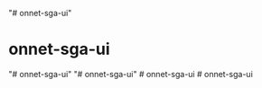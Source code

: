 "# onnet-sga-ui" 
# onnet-sga-ui
"# onnet-sga-ui" 
"# onnet-sga-ui" 
#   o n n e t - s g a - u i  
 #   o n n e t - s g a - u i  
 